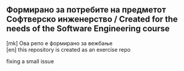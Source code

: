 ## Формирано за потребите на предметот Софтверско инженерство / Created for the needs of the Software Engineering course

[mk] Oва репо е формирано за вежбање <br/>
[en] this repository is created as an exercise repo

fixing a small issue
